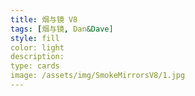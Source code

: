 ```yaml
---
title: 烟与镜 V8
tags: [烟与镜, Dan&Dave]
style: fill
color: light
description: 
type: cards
image: /assets/img/SmokeMirrorsV8/1.jpg
---
```



